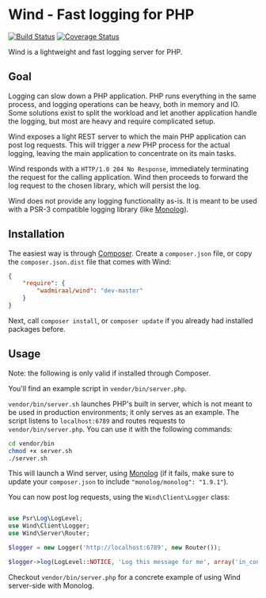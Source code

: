 Wind - Fast logging for PHP
===========================

[![Build Status](https://travis-ci.org/wadmiraal/wind.svg?branch=master)](https://travis-ci.org/wadmiraal/wind) [![Coverage Status](https://coveralls.io/repos/wadmiraal/wind/badge.png?branch=master)](https://coveralls.io/r/wadmiraal/wind?branch=master)

Wind is a lightweight and fast logging server for PHP.

Goal
----

Logging can slow down a PHP application. PHP runs everything in the same process, and logging operations can be heavy, both in memory and IO. Some solutions exist to split the workload and let another application handle the logging, but most are heavy and require complicated setup.

Wind exposes a light REST server to which the main PHP application can post log requests. This will trigger a *new* PHP process for the actual logging, leaving the main application to concentrate on its main tasks.

Wind responds with a `HTTP/1.0 204 No Response`, immediately terminating the request for the calling application. Wind then proceeds to forward the log request to the chosen library, which will persist the log.

Wind does not provide any logging functionality as-is. It is meant to be used with a PSR-3 compatible logging library (like [Monolog](https://github.com/Seldaek/monolog)).

Installation
------------

The easiest way is through [Composer](https://getcomposer.org). Create a `composer.json` file, or copy the `composer.json.dist` file that comes with Wind:

````json
{
    "require": {
        "wadmiraal/wind": "dev-master"
    }
}
````

Next, call `composer install`, or `composer update` if you already had installed packages before.

Usage
-----

Note: the following is only valid if installed through Composer.

You'll find an example script in `vendor/bin/server.php`. 

`vendor/bin/server.sh` launches PHP's built in server, which is not meant to be used in production environments; it only serves as an example. The script listens to `localhost:6789` and routes requests to `vendor/bin/server.php`. You can use it with the following commands:

````bash
cd vendor/bin
chmod +x server.sh
./server.sh
````

This will launch a Wind server, using [Monolog](https://github.com/Seldaek/monolog) (if it fails, make sure to update your `composer.json` to include `"monolog/monolog": "1.9.1"`).

You can now post log requests, using the `Wind\Client\Logger` class:

````php

use Psr\Log\LogLevel;
use Wind\Client\Logger;
use Wind\Server\Router;

$logger = new Logger('http://localhost:6789', new Router());

$logger->log(LogLevel::NOTICE, 'Log this message for me', array('in_context' => 'of something'));

````

Checkout `vendor/bin/server.php` for a concrete example of using Wind server-side with Monolog.
